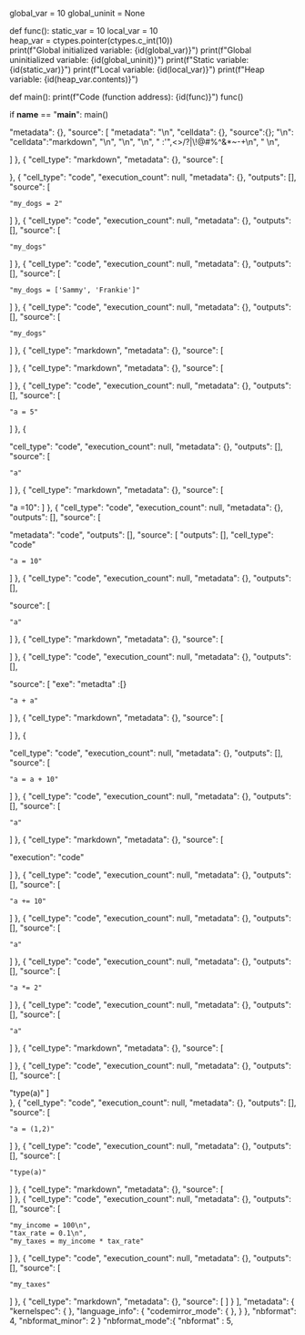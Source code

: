 



global_var = 10 
global_uninit = None  

def func():
    static_var = 10 
    local_var = 10  
    heap_var = ctypes.pointer(ctypes.c_int(10))  
    print(f"Global initialized variable: {id(global_var)}")
    print(f"Global uninitialized variable: {id(global_uninit)}")
    print(f"Static variable: {id(static_var)}")
    print(f"Local variable: {id(local_var)}")
    print(f"Heap variable: {id(heap_var.contents)}")

def main():
    print(f"Code (function address): {id(func)}")
    func()

if __name__ == "__main__":
    main()















   
   "metadata": {},
   "source": [
"metadata":
"\n",
"celldata": {},
"source":{};
"\n":
"celldata":"markdown",
"\n",
"\n",
    "\n",
    "      :'\",<>/?|\\!@#%^&*~-+\n",
    "       \n",
    
   ]
  },
  {
   "cell_type": "markdown",
   "metadata": {},
   "source": [
    
  },
  {
   "cell_type": "code",
   "execution_count": null,
   "metadata": {},
   "outputs": [],
   "source": [
   
    "my_dogs = 2"
   ]
  },
  {
   "cell_type": "code",
   "execution_count": null,
   "metadata": {},
   "outputs": [],
   "source": [
   
    "my_dogs"
   ]
  },
  {
   "cell_type": "code",
   "execution_count": null,
   "metadata": {},
   "outputs": [],
   "source": [
   
    "my_dogs = ['Sammy', 'Frankie']"
   ]
  },
  {
   "cell_type": "code",
   "execution_count": null,
   "metadata": {},
   "outputs": [],
   "source": [
   
    "my_dogs"
   ]
  },
  {
   "cell_type": "markdown",
   "metadata": {},
   "source": [
  
   ]
  },
  {
   "cell_type": "markdown",
   "metadata": {},
   "source": [
 
   ]
  },
  {
   "cell_type": "code",
   "execution_count": null,
   "metadata": {},
   "outputs": [],
   "source": [
   
    "a = 5"
   ]
  },
  {
  
   "cell_type": "code",
   "execution_count": null,
   "metadata": {},
   "outputs": [],
   "source": [
   
    "a"
   ]
  },
  {
   "cell_type": "markdown",
   "metadata": {},
   "source": [
   
  "a =10":
   ]
  },
  {
   "cell_type": "code",
   "execution_count": null,
   "metadata": {},
   "outputs": [],
   "source": [

   "metadata": "code",
   "outputs": [],
   "source": [
   "outputs": [],
   "cell_type": "code"
   
    "a = 10"
   ]
  },
  {
   "cell_type": "code",
   "execution_count": null,
   "metadata": {},
   "outputs": [],
   
   "source": [
   
    "a"
   ]
  },
  {
   "cell_type": "markdown",
   "metadata": {},
   "source": [
   
   ]
  },
  {
   "cell_type": "code",
   "execution_count": null,
   "metadata": {},
   "outputs": [],

   
   "source": [
   "exe":
   "metadta" :[}
  
    "a + a"
   ]
  },
  {
   "cell_type": "markdown",
   "metadata": {},
   "source": [
   
   ]
  },
  {
 
   "cell_type": "code",
   "execution_count": null,
   "metadata": {},
   "outputs": [],
   "source": [
   
    "a = a + 10"
   ]
  },
  {
   "cell_type": "code",
   "execution_count": null,
   "metadata": {},
   "outputs": [],
   "source": [
  
    "a"
   ]
  },
  {
   "cell_type": "markdown",
   "metadata": {},
   "source": [

   "execution": "code"
   
   ]
  },
  {
   "cell_type": "code",
   "execution_count": null,
   "metadata": {},
   "outputs": [],
   "source": [
   
    "a += 10"
   ]
  },
  {
   "cell_type": "code",
   "execution_count": null,
   "metadata": {},
   "outputs": [],
   "source": [

   
    "a"
   ]
  },
  {
   "cell_type": "code",
   "execution_count": null,
   "metadata": {},
   "outputs": [],
   "source": [
   
    "a *= 2"
   ]
  },
  {
   "cell_type": "code",
   "execution_count": null,
   "metadata": {},
   "outputs": [],
   "source": [
   
    "a"
   ]
  },
  {
   "cell_type": "markdown",
   "metadata": {},
   "source": [
    
   ]
  },
  {
   "cell_type": "code",
   "execution_count": null,
   "metadata": {},
   "outputs": [],
   "source": [
   
"type(a)"
]  
  },
  {
   "cell_type": "code",
   "execution_count": null,
   "metadata": {},
   "outputs": [],
   "source": [
   
    "a = (1,2)"
   ]
  },
  {
   "cell_type": "code",
   "execution_count": null,
   "metadata": {},
   "outputs": [],
   "source": [
   
    "type(a)"
   ]
  },
  {
   "cell_type": "markdown",
   "metadata": {},
   "source": [   
   ]
  },
  {
   "cell_type": "code",
   "execution_count": null,
   "metadata": {},
   "outputs": [],
   "source": [
   
    "my_income = 100\n",
    "tax_rate = 0.1\n",
    "my_taxes = my_income * tax_rate"
   ]
  },
  {
   "cell_type": "code",
   "execution_count": null,
   "metadata": {},
   "outputs": [],
   "source": [
   
    "my_taxes"
   ]
  },
  {
   "cell_type": "markdown",
   "metadata": {},
   "source": [
   ]
  }
 ],
 "metadata": {
  "kernelspec": { 
  },
  "language_info": {
   "codemirror_mode": {
   },
  }
 },
 "nbformat": 4,
 "nbformat_minor": 2
}
"nbformat_mode":{
"nbformat" : 5,
